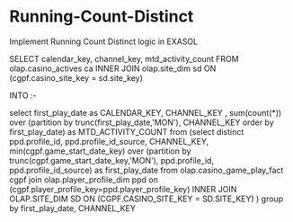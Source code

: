 # Running-Count-Distinct
Implement Running Count Distinct logic in EXASOL

SELECT calendar_key, channel_key, mtd_activity_count
FROM   olap.casino_actives  ca
INNER JOIN olap.site_dim sd 
ON (cgpf.casino_site_key = sd.site_key)

INTO :-

select first_play_date as CALENDAR_KEY,   CHANNEL_KEY , 
                sum(count(*)) over (partition by trunc(first_play_date,'MON'),  CHANNEL_KEY order by first_play_date) as   MTD_ACTIVITY_COUNT 
from (select distinct ppd.profile_id, ppd.profile_id_source,   CHANNEL_KEY, 
                                min(cgpf.game_start_date_key) over (partition by trunc(cgpf.game_start_date_key,'MON'), ppd.profile_id, ppd.profile_id_source) as first_play_date 
                from olap.casino_game_play_fact cgpf 
                join olap.player_profile_dim ppd on (cgpf.player_profile_key=ppd.player_profile_key) 
INNER JOIN OLAP.SITE_DIM SD 
ON (CGPF.CASINO_SITE_KEY = SD.SITE_KEY)
) group by first_play_date, CHANNEL_KEY


